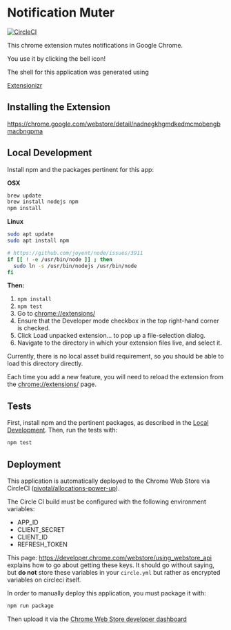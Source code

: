 # Notification Muter

[![CircleCI](https://circleci.com/gh/mikfreedman/notification-muter.svg?style=svg)](https://circleci.com/gh/mikfreedman/notification-muter)

This chrome extension mutes notifications in Google Chrome. 

You use it by clicking the bell icon!

The shell for this application was generated using

[Extensionizr](http://extensionizr.com)

## Installing the Extension

https://chrome.google.com/webstore/detail/nadnegkhgmdkedmcmobengbmacbngpma

## Local Development

Install npm and the packages pertinent for this app:

__OSX__

```bash
brew update
brew install nodejs npm
npm install
```

__Linux__

``` bash
sudo apt update
sudo apt install npm

# https://github.com/joyent/node/issues/3911
if [[ ! -e /usr/bin/node ]] ; then
  sudo ln -s /usr/bin/nodejs /usr/bin/node
fi
```


__Then:__

1. `npm install`
1. `npm test`
1. Go to [chrome://extensions/](chrome://extensions/)
1. Ensure that the Developer mode checkbox in the top right-hand corner is checked.
1. Click Load unpacked extension… to pop up a file-selection dialog.
1. Navigate to the directory in which your extension files live, and select it.

Currently, there is no local asset build requirement, so you should be able to load this directory directly.

Each time you add a new feature, you will need to reload the extension from the [chrome://extensions/](chrome://extensions/) page.

## Tests

First, install npm and the pertinent packages, as described in the [Local Development](#local-development). Then, run the tests with:

```bash
npm test
```

## Deployment

This application is automatically deployed to the Chrome Web Store via CircleCI ([pivotal/allocations-power-up](https://circleci.com/gh/mikfreedman/notification-muter)).

The Circle CI build must be configured with the following environment variables:

* APP_ID
* CLIENT_SECRET
* CLIENT_ID
* REFRESH_TOKEN

This page: https://developer.chrome.com/webstore/using_webstore_api explains how to go about getting these keys. It should go without saying, but **do not** store these variables in your `circle.yml` but rather as encrypted variables on circleci itself.

In order to manually deploy this application, you must package it with:

```bash
npm run package
```
Then upload it via the [Chrome Web Store developer dashboard](https://chrome.google.com/webstore/developer/dashboard)

